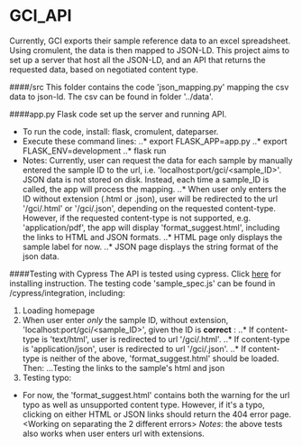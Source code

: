 # GCI_API

Currently, GCI exports their sample reference data to an excel spreadsheet. Using cromulent, the data is then mapped to JSON-LD. This project aims to set up a server that host all the JSON-LD, and an API that returns the requested data, based on negotiated content type.

####/src
This folder contains the code 'json_mapping.py' mapping the csv data to json-ld. The csv can be found 
in folder '../data'.

####app.py
Flask code set up the server and running API. 
* To run the code, install: flask, cromulent, dateparser.
* Execute these command lines:
..* export FLASK_APP=app.py
..* export FLASK_ENV=development
..* flask run
* Notes: Currently, user can request the data for each sample by manually entered the sample ID to the url, i.e. 'localhost:port/gci/<sample_ID>'. JSON data is not stored on disk. Instead, each time a sample_ID is called, the app will process the mapping. 
..* When user only enters the ID without extension (.html or .json), user will be redirected to the url '/gci/<ID>.html' or '/gci/<ID>.json', depending on the requested content-type. However, if the requested content-type is not supported, e.g. 'application/pdf', the app will display 'format_suggest.html', including the links to HTML and JSON formats. 
..* HTML page only displays the sample label for now.
..* JSON page displays the string format of the json data.

####Testing with Cypress
The API is tested using cypress. Click [here](https://docs.cypress.io/guides/getting-started/installing-cypress.html) for installing instruction. 
The testing code 'sample_spec.js' can be found in /cypress/integration, including:
1. Loading homepage
2. When user enter *only* the sample ID, without extension, 'localhost:port/gci/<sample_ID>', given the ID is **correct** :
..* If content-type is 'text/html', user is redirected to url '/gci/<ID>.html'.
..* If content-type is 'application/json', user is redirected to url '/gci/<ID>.json'.
..* If content-type is neither of the above, 'format_suggest.html' should be loaded. Then:
...Testing the links to the sample's html and json 
3. Testing typo:
* For now, the 'format_suggest.html' contains both the warning for the url typo as well as unsupported content type. However, if it's a typo, clicking on either HTML or JSON links should return the 404 error page. <Working on separating the 2 different errors>
*Notes*: the above tests also works when user enters url with extensions. 








